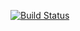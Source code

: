[![Build Status](https://travis-ci.org/mkuzak/mean-ci.svg?branch=master)](https://travis-ci.org/mkuzak/mean-ci)
